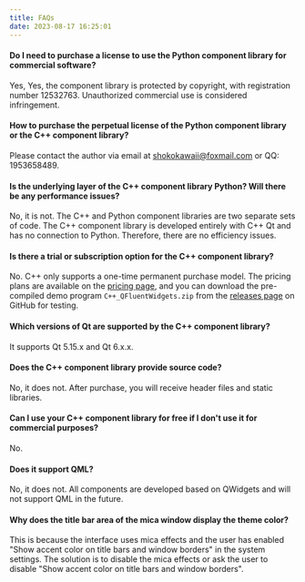 ```yaml
---
title: FAQs
date: 2023-08-17 16:25:01
---
```


#### Do I need to purchase a license to use the Python component library for commercial software?

Yes, Yes, the component library is protected by copyright, with registration number 12532763. Unauthorized commercial use is considered infringement.

#### How to purchase the perpetual license of the Python component library or the C++ component library?

Please contact the author via email at [shokokawaii@foxmail.com](mailto:shokokawaii@foxmail.com) or QQ: 1953658489.

#### Is the underlying layer of the C++ component library Python? Will there be any performance issues?

No, it is not. The C++ and Python component libraries are two separate sets of code. The C++ component library is developed entirely with C++ Qt and has no connection to Python. Therefore, there are no efficiency issues.



#### Is there a trial or subscription option for the C++ component library?

No. C++ only supports a one-time permanent purchase model. The pricing plans are available on the [pricing page](/price), and you can download the pre-compiled demo program `C++_QFluentWidgets.zip` from the [releases page](https://github.com/zhiyiYo/PyQt-Fluent-Widgets/releases) on GitHub for testing.

#### Which versions of Qt are supported by the C++ component library?

It supports Qt 5.15.x and Qt 6.x.x.

#### Does the C++ component library provide source code?

No, it does not. After purchase, you will receive header files and static libraries.

#### Can I use your C++ component library for free if I don't use it for commercial purposes?

No.

#### Does it support QML?

No, it does not. All components are developed based on QWidgets and will not support QML in the future.


#### Why does the title bar area of the mica window display the theme color?

This is because the interface uses mica effects and the user has enabled "Show accent color on title bars and window borders" in the system settings. The solution is to disable the mica effects or ask the user to disable "Show accent color on title bars and window borders".